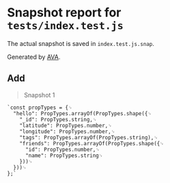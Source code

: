 # Snapshot report for `tests/index.test.js`

The actual snapshot is saved in `index.test.js.snap`.

Generated by [AVA](https://ava.li).

## Add

> Snapshot 1

    `const propTypes = {␊
      "hello": PropTypes.arrayOf(PropTypes.shape({␊
        "_id": PropTypes.string,␊
        "latitude": PropTypes.number,␊
        "longitude": PropTypes.number,␊
        "tags": PropTypes.arrayOf(PropTypes.string),␊
        "friends": PropTypes.arrayOf(PropTypes.shape({␊
          "id": PropTypes.number,␊
          "name": PropTypes.string␊
        }))␊
      }))␊
    };`
